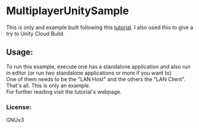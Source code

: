 # MultiplayerUnitySample
This is only and example built following this [tutorial][tutorialwebpage]. I also used this to give a try to Unity Cloud Build.

## Usage:
To run this example, execute one has a standalone application and also run in editor (or run two standalone applications or more if you want to)<br/>
One of them needs to be the "LAN Host" and the others the "LAN Client".<br/>
That's all. This is only an example.<br/>
For further reading visit the tutorial's webpage.

### License:
GNUv3

[tutorialwebpage]: <https://unity3d.com/pt/learn/tutorials/topics/multiplayer-networking>
